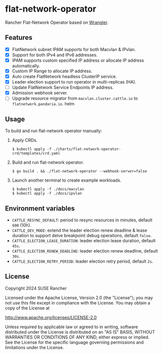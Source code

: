 # flat-network-operator

Rancher Flat-Network Operator based on [Wrangler](https://github.com/rancher/wrangler/).

## Features

- [x] FlatNetwork subnet IPAM supports for both Macvlan & IPvlan.
- [x] Support for both IPv4 and IPv6 addresses.
- [x] IPAM supports custom specified IP address or allocate IP address automatically.
- [x] Custom IP Range to allocate IP address.
- [x] Auto create FlatNetwork headless ClusterIP service.
- [x] Leader election support to run operator in multi-replicas (HA).
- [ ] Update FlatNetwork Service Endpoints IP address.
- [x] Admission webhook server.
- [ ] Upgrade resource migrator from `macvlan.cluster.cattle.io` to `flatnetwork.pandaria.io`.
helm

## Usage

To build and run flat-network operator manually:

1. Apply CRDs.

    ```console
    $ kubectl apply -f ./charts/flat-network-operator-crd/templates/crd.yaml
    ```

1. Build and run flat-network operator.

    ```console
    $ go build . && ./flat-network-operator --webhook-server=false
    ```

1. Launch another terminal to create example workloads.

    ```console
    $ kubectl apply -f ./docs/macvlan
    $ kubectl apply -f ./docs/ipvlan
    ```

## Environment variables

- `CATTLE_RESYNC_DEFAULT`: period to resync resources in minutes, default `600` (10h).
- `CATTLE_DEV_MODE`: extend the leader election renew deadline & lease duration to support delve breakpoint debug operations, default `false`.
- `CATTLE_ELECTION_LEASE_DURATION`: leader election lease duration, default `45s`.
- `CATTLE_ELECTION_RENEW_DEADLINE`: leader election renew deadline, default `30s`.
- `CATTLE_ELECTION_RETRY_PERIOD`: leader election retry period, default `2s`.

## License

Copyright 2024 SUSE Rancher

Licensed under the Apache License, Version 2.0 (the "License");
you may not use this file except in compliance with the License.
You may obtain a copy of the License at

http://www.apache.org/licenses/LICENSE-2.0

Unless required by applicable law or agreed to in writing, software
distributed under the License is distributed on an "AS IS" BASIS,
WITHOUT WARRANTIES OR CONDITIONS OF ANY KIND, either express or implied.
See the License for the specific language governing permissions and
limitations under the License.
